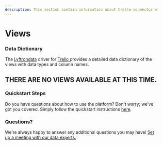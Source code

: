 ```yaml
---
description: This section contain information about trello connector views information
---
```


# Views

### Data Dictionary

The [Lyftrondata](https://www.lyftrondata.com/) driver for [Trello](https://www.lyftrondata.com/integration/business-analytics/trello/)[ ](https://www.lyftrondata.com/integration/trello/)provides a detailed data dictionary of the views with data types and column names.

## THERE ARE NO VIEWS AVAILABLE AT THIS TIME.

### Quickstart Steps

Do you have questions about how to use the platform? Don't worry; we've got you covered. Simply follow the quickstart instructions [here](../).

### Questions? <a href="#questions" id="questions"></a>

We're always happy to answer any additional questions you may have! [Set up a meeting with our data experts.](https://www.lyftrondata.com/book-a-meeting/)
